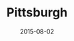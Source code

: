 ---
title: Pittsburgh
date: 2015-08-02
images: [both-front.png]
props: [rbb, sb, black-lace-up-boots, black-boots, sparkly-bowtie, rainbow-tutu, rainbow-tshirt, bondage-gear, gold-crown, silver-sparkly-fedora, aviators, rainbow-hair-extensions, pink-hello-kitty-chair, staff, pointer-stick, flowers, blue-box, freddie-mustache, green-happy-sticker]
---